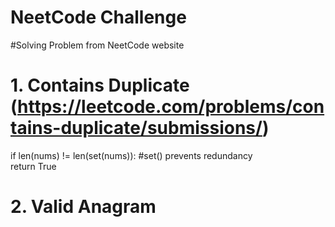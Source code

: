 # NeetCode Challenge
#Solving Problem from NeetCode website

# 1. Contains Duplicate (https://leetcode.com/problems/contains-duplicate/submissions/)
if len(nums) != len(set(nums)): #set() prevents redundancy  
    return True

# 2. Valid Anagram

